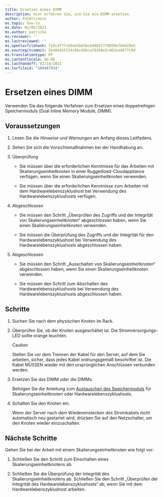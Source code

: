 ```yaml
---
title: Ersetzen eines DIMM
description: Hier erfahren Sie, wie Sie ein DIMM ersetzen.
author: PatAltimore
ms.topic: how-to
ms.date: 02/05/2021
ms.author: patricka
ms.reviewer: ''
ms.lastreviewed: ''
ms.openlocfilehash: f20cdf77cb5ed3b63bcbd9b57770039efb6d29e5
ms.sourcegitcommit: 5ea0e915f24c8bcddbcaf8268e3c963aa8877c9d
ms.translationtype: HT
ms.contentlocale: de-DE
ms.lasthandoff: 02/14/2021
ms.locfileid: "100487934"
---
```

# <a name="replacing-a-dimm"></a>Ersetzen eines DIMM

Verwenden Sie das folgende Verfahren zum Ersetzen eines doppelreihigen Speichermoduls (Dual Inline Memory Module, DIMM).

## <a name="prerequisites"></a>Voraussetzungen

1.  Lesen Sie die *Hinweise und Warnungen* am Anfang dieses Leitfadens.

2.  Sehen Sie sich die Vorsichtsmaßnahmen bei der Handhabung an.

3.  Überprüfung

    -   Sie müssen über die erforderlichen Kenntnisse für das Arbeiten mit Skalierungseinheitknoten in einer Ruggedized-Cloudappliance verfügen, wenn Sie einen Skalierungseinheitknoten verwenden.

    -   Sie müssen über die erforderlichen Kenntnisse zum Arbeiten mit dem Hardwarelebenszyklushost bei Verwendung des Hardwarelebenszyklushosts verfügen.

4.  Abgeschlossen

    -   Sie müssen den Schritt „Überprüfen des Zugriffs und der Integrität von Skalierungseinheitknoten“ abgeschlossen haben, wenn Sie einen Skalierungseinheitknoten verwenden.

    -   Sie müssen die Überprüfung des Zugriffs und der Integrität für den Hardwarelebenszyklushost bei Verwendung des Hardwarelebenszyklushosts abgeschlossen haben.

5.  Abgeschlossen

    -   Sie müssen den Schritt „Ausschalten von Skalierungseinheitknoten“ abgeschlossen haben, wenn Sie einen Skalierungseinheitknoten verwenden.

    -   Sie müssen den Schritt zum Abschalten des Hardwarelebenszyklushosts bei Verwendung des Hardwarelebenszyklushosts abgeschlossen haben.

## <a name="steps"></a>Schritte

1.  Suchen Sie nach dem physischen Knoten im Rack.

2.  Überprüfen Sie, ob der Knoten ausgeschaltet ist. Die Stromversorgungs-LED sollte orange leuchten.

    > [!CAUTION]
    > Stellen Sie vor dem Trennen der Kabel für den Server, auf dem Sie arbeiten, sicher, dass jedes Kabel ordnungsgemäß beschriftet ist. Die Kabel MÜSSEN wieder mit den ursprünglichen Anschlüssen verbunden werden.
    
3.  Ersetzen Sie das DIMM oder die DIMMs.

    Befolgen Sie die Anleitung zum [Austauschen des Speichermoduls](https://www.dell.com/support/manuals/us/en/04/poweredge-r640/per640_ism_pub/dell-emc-poweredge-r640-overview?guid=guid-f39be9ba-158c-45e3-b8b1-f07bb750d6d4) für Skalierungseinheitknoten oder Hardwarelebenszyklushosts.
    
4.  Schalten Sie den Knoten ein.

    Wenn der Server nach dem Wiedereinstecken des Stromkabels nicht automatisch neu gestartet wird, drücken Sie auf den Netzschalter, um den Knoten wieder einzuschalten.
    
## <a name="next-steps"></a>Nächste Schritte

Gehen Sie bei der Arbeit mit einem Skalierungseinheitknoten wie folgt vor:

1.  Schließen Sie den Schritt zum Einschalten eines Skalierungseinheitknotens ab.

2.  Schließen Sie die Überprüfung der Integrität des Skalierungseinheitknotens ab. Schließen Sie den Schritt „Überprüfen der Integrität des Hardwarelebenszyklushosts“ ab, wenn Sie mit dem Hardwarelebenszyklushost arbeiten.
    
